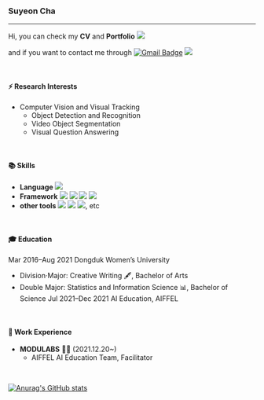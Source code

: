 ### Suyeon Cha
--- 
Hi, you can check my **CV** and **Portfolio** <a href="https://flat-lung-6e3.notion.site/Suyeon-Cha-5f2c4022ed5b4ebe95cd685005f710db" target="_blank"><img src="https://img.shields.io/badge/-CV-blueviolet"/></a>

and if you want to contact me through [![Gmail Badge](https://img.shields.io/badge/Gmail-d14836?style=flat-square&logo=Gmail&logoColor=white&link=mailto:suyeon.chaa@gmail.com)](mailto:suyeon.chaa@gmail.com) <a href="https://velog.io/@cha-suyeon" target="_blank"><img src="https://img.shields.io/badge/Velog-20c997?style=flat-square&logo=Vimeo&logoColor=white"/></a> 

<br/>

#### ⚡ Research Interests
- Computer Vision and Visual Tracking
    - Object Detection and Recognition
    - Video Object Segmentation
    - Visual Question Answering

<br/>

#### 📚 Skills
- **Language** <img src="https://img.shields.io/badge/Python-3766AB?style=flat-square&logo=Python&logoColor=white"/></a>
- **Framework** <img src="https://img.shields.io/badge/TensorFlow-FF6F00?style=flat-square&logo=TensorFlow&logoColor=white"/></a> <img src="https://img.shields.io/badge/Keras-D00000?style=flat-square&logo=Keras&logoColor=white"/></a> <img src="https://img.shields.io/badge/PyTorch-EE4C2C?style=flat-square&logo=PyTorch&logoColor=white"/></a> <img src="https://img.shields.io/badge/OpenCV-5C3EE8?style=flat-square&logo=OpenCV&logoColor=white"/></a>
- **other tools** <img src="https://img.shields.io/badge/Git-F05032?style=flat-square&logo=Git&logoColor=white"/></a> <img src="https://img.shields.io/badge/GitHub-181717?style=flat-square&logo=GitHub&logoColor=white"/></a> <img src="https://img.shields.io/badge/Slack-4A154B?style=flat-square&logo=Slack&logoColor=white"/></a>, etc

<br/>

#### 🎓 Education
Mar 2016–Aug 2021 Dongduk Women’s University
- Division·Major: Creative Writing 🖋, Bachelor of Arts
- Double Major: Statistics and Information Science 📊, Bachelor of Science
Jul 2021–Dec 2021 AI Education, AIFFEL

<br/>

#### 🔭 Work Experience
- **MODULABS** 👨‍🔬 (2021.12.20~)
  - AIFFEL AI Education Team, Facilitator

<br/>

[![Anurag's GitHub stats](https://github-readme-stats.vercel.app/api?username=cha-suyeon)](https://github.com/anuraghazra/github-readme-stats)
